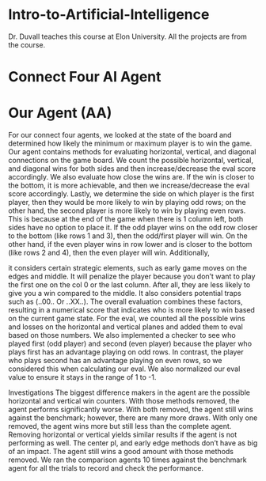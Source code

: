 # Intro-to-Artificial-Intelligence

Dr. Duvall teaches this course at Elon University. All the projects are from the course. 

# Connect Four AI Agent

# Our Agent (AA)
For our connect four agents, we looked at the state of the board and determined how likely 
the minimum or maximum player is to win the game. Our agent contains methods for evaluating horizontal,
vertical, and diagonal connections on the game board. We count the possible
horizontal, vertical, and diagonal wins for both sides and then increase/decrease the eval
score accordingly. We also evaluate how close the wins are. If the win is closer to the bottom, it is more achievable, and then we increase/decrease the eval score accordingly. Lastly,
we determine the side on which player is the first player, then they would be more likely to win
by playing odd rows; on the other hand, the second player is more likely to win by playing even
rows. This is because at the end of the game when there is 1 column left, both sides have
no option to place it. If the odd player wins on the odd row closer to the bottom (like
rows 1 and 3), then the odd/first player will win. On the other hand, if the even player wins in
row lower and is closer to the bottom (like rows 2 and 4), then the even player will win. Additionally,

it considers certain strategic elements, such as early game moves on the edges and middle. It
will penalize the player because you don’t want to play the first one on the col 0 or the last
column. After all, they are less likely to give you a win compared to the middle. It also considers
potential traps such as (..00.. Or ..XX..). The overall evaluation combines these factors, resulting
in a numerical score that indicates who is more likely to win based on the current game state.
For the eval, we counted all the possible wins and losses on the horizontal and vertical planes and added them to eval based on those numbers. We also implemented a checker to see
who played first (odd player) and second (even player) because the player who plays first has
an advantage playing on odd rows. In contrast, the player who plays second has an advantage playing
on even rows, so we considered this when calculating our eval. We also normalized our
eval value to ensure it stays in the range of 1 to -1.

Investigations
The biggest difference makers in the agent are the possible horizontal and vertical win counters.
With those methods removed, the agent performs significantly worse. With both removed, the
agent still wins against the benchmark; however, there are many more draws. With only one
removed, the agent wins more but still less than the complete agent. Removing 
horizontal or vertical yields similar results if the agent is not performing as well. The center pl, and early edge methods don’t have as big of an impact. The agent still wins a good amount
with those methods removed. We ran the comparison agents 10 times against
the benchmark agent for all the trials to record and check the performance.




